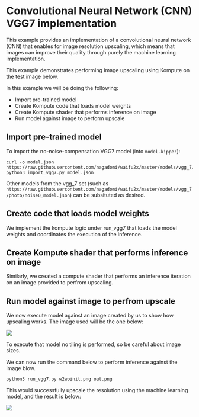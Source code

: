 # Convolutional Neural Network (CNN) VGG7 implementation

This example provides an implementation of a convolutional neural network (CNN) that enables for image resolution upscaling, which means that images can improve their quality through purely the machine learning implementation.

This example demonstrates performing image upscaling using Kompute on the test image below.

In this example we will be doing the following:

* Import pre-trained model
* Create Kompute code that loads model weights
* Create Kompute shader that performs inference on image
* Run model against image to perform upscale

## Import pre-trained model

To import the no-noise-compensation VGG7 model (into `model-kipper`):

```
curl -o model.json https://raw.githubusercontent.com/nagadomi/waifu2x/master/models/vgg_7/art/scale2.0x_model.json
python3 import_vgg7.py model.json
```

Other models from the vgg\_7 set (such as `https://raw.githubusercontent.com/nagadomi/waifu2x/master/models/vgg_7/photo/noise0_model.json`) can be subsituted as desired.

## Create code that loads model weights

We implement the kompute logic under run_vgg7 that loads the model weights and coordinates the execution of the inference.

## Create Kompute shader that performs inference on image

Similarly, we created a compute shader that performs an inference iteration on an image provided to perfrom upscaling.

## Run model against image to perfrom upscale

We now execute model against an image created by us to show how upscaling works. The image used will be the one below:

![](https://raw.githubusercontent.com/KomputeProject/kompute/master/examples/neural_network_vgg7/w2wbinit.png)

To execute that model no tiling is performed, so be careful about image sizes.

We can now run the command below to perform inference against the image blow.

`python3 run_vgg7.py w2wbinit.png out.png`

This would successfully upscale the resolution using the machine learning model, and the result is below:

![](https://raw.githubusercontent.com/KomputeProject/kompute/master/examples/neural_network_vgg7/out.png)


